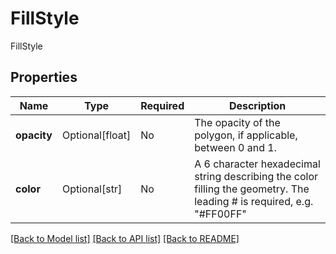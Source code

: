 # FillStyle

FillStyle

## Properties
| Name | Type | Required | Description |
| ------------ | ------------- | ------------- | ------------- |
**opacity** | Optional[float] | No | The opacity of the polygon, if applicable, between 0 and 1.  |
**color** | Optional[str] | No | A 6 character hexadecimal string describing the color filling the geometry. The leading # is required,  e.g. "#FF00FF"  |


[[Back to Model list]](../../../../README.md#models-v1-link) [[Back to API list]](../../../../README.md#apis-v1-link) [[Back to README]](../../../../README.md)
